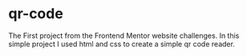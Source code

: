 # qr-code

The First project from the Frontend Mentor website challenges. In this simple project I used html and css to create a simple qr code reader.
